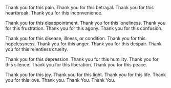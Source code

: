 Thank you for this pain.
Thank you for this betrayal.
Thank you for this heartbreak.
Thank you for this inconvenience.

Thank you for this disappointment.
Thank you for this loneliness.
Thank you for this frustration.
Thank you for this agony.
Thank you for this confusion.

Thank you for this disease, illness, or condition.
Thank you for this hopelessness.
Thank you for this anger.
Thank you for this despair.
Thank you for this relentless cruelty.

Thank you for this depression.
Thank you for this humility.
Thank you for this silence.
Thank you for this liberation.
Thank you for this peace.

Thank you for this joy.
Thank you for this light.
Thank you for this life.
Thank you for this love.
Thank you. Thank You. Thank You.
